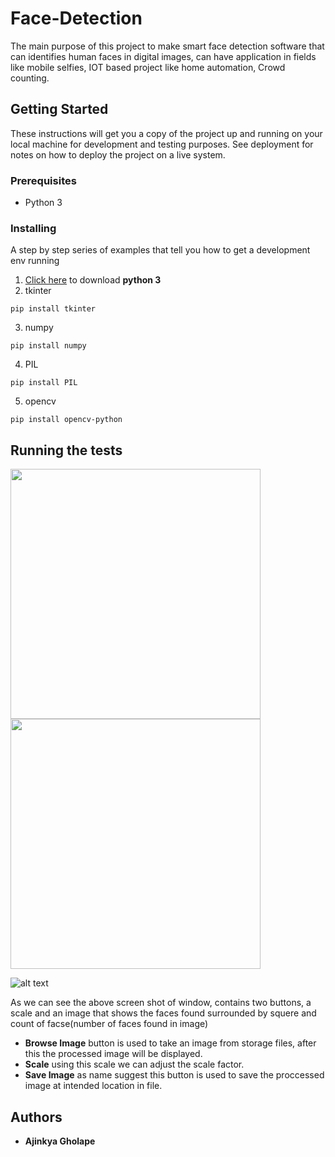 # Face-Detection
The main purpose of this project to make smart face detection software that can identifies human faces in digital images, can have application in fields like mobile selfies, IOT based project like home automation, Crowd counting.
## Getting Started
These instructions will get you a copy of the project up and running on your local machine for development and testing purposes. See deployment for notes on how to deploy the project on a live system.
### Prerequisites
* Python 3
### Installing
A step by step series of examples that tell you how to get a development env running
1. [Click here](https://www.python.org/downloads/) to download **python 3**
2. tkinter
```
pip install tkinter
```
3. numpy
```
pip install numpy
```
4. PIL
```
pip install PIL
```
5. opencv
```
pip install opencv-python
```
## Running the tests
<img align="left" width="400" height="400" src="https://github.com/ajinkyagholape1998/Face_Detection/blob/master/Face%20Detection%20Gui/lena.png">
<img width="400" height="400" src="https://github.com/ajinkyagholape1998/Face_Detection/blob/master/Face%20Detection%20Gui/lena_face.jpg">

![alt text](https://github.com/ajinkyagholape1998/Face_Detection/blob/master/Face%20Detection%20Gui/sample_gui.png)

As we can see the above screen shot of window, contains two buttons, a scale and an image that shows the faces found surrounded by squere and count of facse(number of faces found in image) 

- **Browse Image** button is used to take an image from storage files, after this the processed image will be displayed.
- **Scale** using this scale we can adjust the scale factor.
- **Save Image** as name suggest this button is used to save the proccessed image at intended location in file.
## Authors
* **Ajinkya Gholape** 
